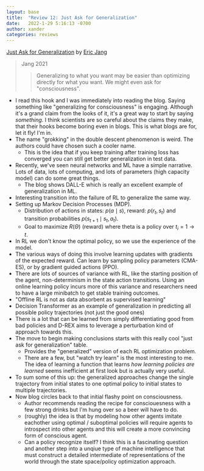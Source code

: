 ```yaml
---
layout: base
title:  "Review 12: Just Ask for Generalization"
date:   2022-1-29 5:16:13 -0700
author: xander
categories: reviews
---
```




[Just Ask for Generalization](https://evjang.com/2021/10/23/generalization.html) by [Eric Jang](https://evjang.com/)



> Jang 2021
>> Generalizing to what you want may be easier than optimizing directly for what you want. We might even ask for "consciousness".

- I read this hook and I was immediately into reading the blog. Saying something like "generalizing for consciousness" is engaging. Although it's a grand claim from the looks of it, it's a great way to start by saying _something_. I think scientists are so careful about the claims they make, that their hooks become boring even in blogs. This is what blogs are for, let it fly! I'm in.
- The name "grokking" in the double descent phenomenon is weird. The authors could have chosen such a cooler name. 
    - This is the idea that if you keep training after training loss has converged you can still get better generalization in test data.
- Recently, we've seen neural networks and ML have a simple narrative. Lots of data, lots of computing, and lots of parameters (high capacity model) can do some great things. 
    - The blog shows DALL-E which is really an excellent example of generalization in ML.
- Interesting transition into the failure of RL to generalize the same way.
- Setting up Markov Decision Processes (MDP). 
    - Distribution of actions in states: $p(a \mid s)$, reward: $p(r_t, s_t)$ and transition probabilities $p(s_{t+1} \mid s_t, a_t)$.
    - Goal to maximize $R(\Theta)$ (reward) where theta is a policy over $t_i=1 \longrightarrow t$.
- In RL we don't know the optimal policy, so we use the experience of the model.
- The various ways of doing this involve learning updates with gradients of the expected reward. Can learn by sampling policy parameters (CMA-ES), or by gradient guided actions (PPO).
- There are lots of sources of variance with RL, like the starting position of the agent, non-determinism in the state action transitions. Using an online learning policy incurs more of this variance and researchers need to have a large minibatch to get stable training outcomes.
- "Offline RL is not as data absorbent as supervised learning"
- Decision Transformer as an example of generalization in predicting all possible policy trajectories (not just the good ones)
- There is a lot that can be learned from simply differentiating good from bad policies and D-REX aims to leverage a perturbation kind of approach towards this.
- The move to begin making conclusions starts with this really cool "just ask for generalization" table.
    - Provides the "generalized" version of each RL optimization problem.
    - There are a few, but "watch try learn" is the most interesting to me. The idea of learning a function that learns _how learning policies are learned_ seems inefficient at first look but is actually very useful.
- To sum some of this up: the generalized approaches change the single trajectory from initial states to one optimal policy to initial states to multiple trajectories.
- Now blog circles back to that initial flashy point on consciousness.
    - Author recommends reading the recipe for consciouesness with a few strong drinks but I'm hung over so a beer will have to do.
    - (roughly) the idea is that by modeling how other agents imitate eachother using optimal / suboptimal policies will require agents to introspect into other agents and this will create a more convincing form of conscious agent.
    - Can a policy recognize itself? I think this is a fascinating question and another step into a unqiue type of machine intelligence that must construct a detailed intermediate of representations of the world through the state space/policy optimization approach.
